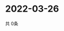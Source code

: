 # 2022-03-26
  共 0条

  <!-- BEGIN -->
  <!-- 最后更新时间Sat Mar 26 2022 19:03:01 GMT+0000 (Coordinated Universal Time) -->
  
  <!-- END -->
  
  